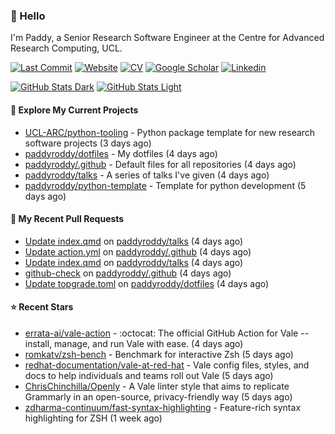 ### 👋 Hello

I'm Paddy, a Senior Research Software Engineer at the Centre for Advanced
Research Computing, UCL.

[![Last Commit](https://img.shields.io/github/last-commit/paddyroddy/paddyroddy/main?label=updated)](https://github.com/paddyroddy)
[![Website](https://img.shields.io/badge/GitHub%20Pages-222?logo=githubpages&logoColor=fff&style=for-the-badge&style=flat)](https://paddyroddy.github.io)
[![CV](https://img.shields.io/badge/CV-PDF-pink.svg)](https://paddyroddy.github.io/cv)
[![Google Scholar](https://img.shields.io/badge/Google%20Scholar-4285F4?logo=googlescholar&logoColor=fff&style=for-the-badge&style=flat)](https://scholar.google.com/citations?user=OFigHUwAAAAJ)
[![Linkedin](https://img.shields.io/badge/LinkedIn-0A66C2?logo=linkedin&logoColor=fff&style=for-the-badge&style=flat)](https://www.linkedin.com/in/patrickjamesroddy)

[![GitHub Stats Dark](https://github-readme-stats-paddyroddy.vercel.app/api?username=paddyroddy&disable_animations=true&hide_border=true&hide_title=true&include_all_commits=true&rank_icon=github&show=prs_merged,reviews&show_icons=true&theme=tokyonight)](https://github.com/paddyroddy/paddyroddy#gh-dark-mode-only)
[![GitHub Stats Light](https://github-readme-stats-paddyroddy.vercel.app/api?username=paddyroddy&disable_animations=true&hide_border=true&hide_title=true&include_all_commits=true&rank_icon=github&show=prs_merged,reviews&show_icons=true&theme=default)](https://github.com/paddyroddy/paddyroddy#gh-light-mode-only)

#### 👷 Explore My Current Projects

- [UCL-ARC/python-tooling](https://github.com/UCL-ARC/python-tooling) - Python package template for new research software projects
  (3 days ago)
- [paddyroddy/dotfiles](https://github.com/paddyroddy/dotfiles) - My dotfiles
  (4 days ago)
- [paddyroddy/.github](https://github.com/paddyroddy/.github) - Default files for all repositories
  (4 days ago)
- [paddyroddy/talks](https://github.com/paddyroddy/talks) - A series of talks I&#39;ve given
  (4 days ago)
- [paddyroddy/python-template](https://github.com/paddyroddy/python-template) - Template for python development
  (5 days ago)

#### 🔨 My Recent Pull Requests

- [Update index.qmd](https://github.com/paddyroddy/talks/pull/95) on [paddyroddy/talks](https://github.com/paddyroddy/talks)
  (4 days ago)
- [Update action.yml](https://github.com/paddyroddy/.github/pull/308) on [paddyroddy/.github](https://github.com/paddyroddy/.github)
  (4 days ago)
- [Update index.qmd](https://github.com/paddyroddy/talks/pull/94) on [paddyroddy/talks](https://github.com/paddyroddy/talks)
  (4 days ago)
- [github-check](https://github.com/paddyroddy/.github/pull/307) on [paddyroddy/.github](https://github.com/paddyroddy/.github)
  (4 days ago)
- [Update topgrade.toml](https://github.com/paddyroddy/dotfiles/pull/83) on [paddyroddy/dotfiles](https://github.com/paddyroddy/dotfiles)
  (4 days ago)

#### ⭐ Recent Stars

- [errata-ai/vale-action](https://github.com/errata-ai/vale-action) - :octocat: The official GitHub Action for Vale -- install, manage, and run Vale with ease.
  (4 days ago)
- [romkatv/zsh-bench](https://github.com/romkatv/zsh-bench) - Benchmark for interactive Zsh
  (5 days ago)
- [redhat-documentation/vale-at-red-hat](https://github.com/redhat-documentation/vale-at-red-hat) - Vale config files, styles, and docs to help individuals and teams roll out Vale
  (5 days ago)
- [ChrisChinchilla/Openly](https://github.com/ChrisChinchilla/Openly) - A Vale linter style that aims to replicate Grammarly in an open-source, privacy-friendly way
  (5 days ago)
- [zdharma-continuum/fast-syntax-highlighting](https://github.com/zdharma-continuum/fast-syntax-highlighting) - Feature-rich syntax highlighting for ZSH
  (1 week ago)
